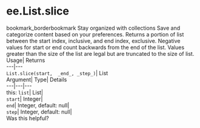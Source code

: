  
#  ee.List.slice 
bookmark_borderbookmark Stay organized with collections  Save and categorize content based on your preferences.
Returns a portion of list between the start index, inclusive, and end index, exclusive. Negative values for start or end count backwards from the end of the list. Values greater than the size of the list are legal but are truncated to the size of list. 
Usage| Returns  
---|---  
`List.slice(start,  _end_, _step_)`| List  
Argument| Type| Details  
---|---|---  
this: `list`| List|   
`start`| Integer|   
`end`| Integer, default: null|   
`step`| Integer, default: null|   
Was this helpful?
